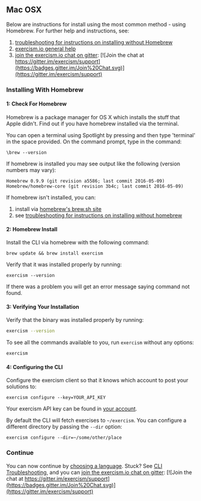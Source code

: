 ## Mac OSX 

Below are instructions for install using the most common method - using Homebrew. For further help and instructions, see:

1. <a href="#troubleshooting">troubleshooting for instructions on installing without Homebrew</a>
2. [exercism.io general help](http://exercism.io/help)
3. [join the exercism.io chat on gitter](https://gitter.im/exercism/support): [![Join the chat at https://gitter.im/exercism/support](https://badges.gitter.im/Join%20Chat.svg)](https://gitter.im/exercism/support)

### Installing With Homebrew   

#### 1: Check For Homebrew

Homebrew is a package manager for OS X which installs the stuff that Apple didn't.
Find out if you have homebrew installed via the terminal.

You can open a terminal using Spotlight by pressing <spacebar> and then type 'terminal' in the space provided.
On the command prompt, type in the command:

`\brew --version`

If homebrew is installed you may see output like the following (version numbers may vary):
```
Homebrew 0.9.9 (git revision a5586; last commit 2016-05-09)
Homebrew/homebrew-core (git revision 3b4c; last commit 2016-05-09)
```
If homebrew isn't installed, you can: 
1. install via [homebrew's brew.sh site](http://brew.sh/)
2. see [troubleshooting for instructions on installing without homebrew](#troubleshooting)

#### 2: Homebrew Install 
Install the CLI via homebrew with the following command:

```
brew update && brew install exercism 
```

Verify that it was installed properly by running:

```
exercism --version 
```

If there was a problem you will get an error message saying command not found.

#### 3: Verifying Your Installation 
Verify that the binary was installed properly by running:

```bash
exercism --version
```

To see all the commands available to you, run `exercism` without any options:

```bash
exercism
```

#### 4: Configuring the CLI 

Configure the exercism client so that it knows which account to post your solutions to:

```
exercism configure --key=YOUR_API_KEY
```

Your exercism API key can be found in [your account](/account/key).

By default the CLI will fetch exercises to `~/exercism`.
You can configure a different directory by passing the `--dir` option:

```
exercism configure --dir=~/some/other/place
```
### Continue 
You can now continue by [choosing a language](http://exercism.io/languages).
Stuck? See [CLI Troubleshooting](#troubleshooting), and you can [join the exercism.io chat on gitter](https://gitter.im/exercism/support): [![Join the chat at https://gitter.im/exercism/support](https://badges.gitter.im/Join%20Chat.svg)](https://gitter.im/exercism/support)



